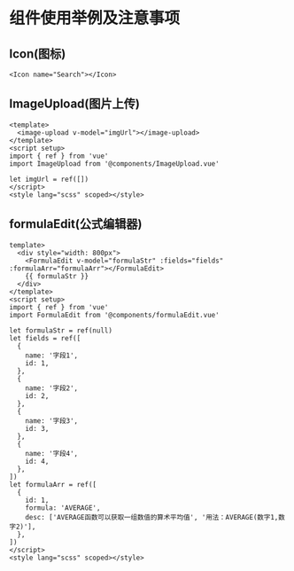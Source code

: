 # 组件使用举例及注意事项

## Icon(图标)

```vue
<Icon name="Search"></Icon>
```

<!--elIcon实例 已全局配置 name输入对应elIcon即可-->

## ImageUpload(图片上传)

```vue
<template>
  <image-upload v-model="imgUrl"></image-upload>
</template>
<script setup>
import { ref } from 'vue'
import ImageUpload from '@components/ImageUpload.vue'

let imgUrl = ref([])
</script>
<style lang="scss" scoped></style>
```

<!--需至/components/ImageUpload.vue替换oss参数-->

## formulaEdit(公式编辑器)

```vue
template>
  <div style="width: 800px">
    <FormulaEdit v-model="formulaStr" :fields="fields" :formulaArr="formulaArr"></FormulaEdit>
    {{ formulaStr }}
  </div>
</template>
<script setup>
import { ref } from 'vue'
import FormulaEdit from '@components/formulaEdit.vue'

let formulaStr = ref(null)
let fields = ref([
  {
    name: '字段1',
    id: 1,
  },
  {
    name: '字段2',
    id: 2,
  },
  {
    name: '字段3',
    id: 3,
  },
  {
    name: '字段4',
    id: 4,
  },
])
let formulaArr = ref([
  {
    id: 1,
    formula: 'AVERAGE',
    desc: ['AVERAGE函数可以获取一组数值的算术平均值', '用法：AVERAGE(数字1,数字2)'],
  },
])
</script>
<style lang="scss" scoped></style>
```

